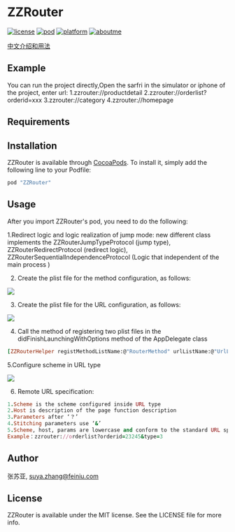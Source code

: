 # ZZRouter

[![license](https://img.shields.io/github/license/mashape/apistatus.svg)](https://github.com/zhangsuya/ZZRouter) [![pod](https://img.shields.io/badge/pod-0.2.0--beta-yellow.svg)](https://github.com/zhangsuya/ZZRouter) [![platform](https://img.shields.io/badge/platform-iOS-ff69b4.svg)](https://github.com/zhangsuya/ZZRouter) [![aboutme](https://img.shields.io/badge/about%20me-chenfanfang-blue.svg)](http://www.jianshu.com/u/f2503bba4cfa)

[中文介绍和用法](http://www.jianshu.com/p/f7a4e311fe99)
## Example

You can run the project directly,Open the sarfri in the simulator or iphone of the project, enter url: 
1.zzrouter://productdetail
2.zzrouter://orderlist?orderid=xxx
3.zzrouter://category
4.zzrouter://homepage


## Requirements

## Installation

ZZRouter is available through [CocoaPods](http://cocoapods.org). To install
it, simply add the following line to your Podfile:

```ruby
pod "ZZRouter"
```

## Usage
After you import ZZRouter's pod, you need to do the following:

1.Redirect logic and logic realization of jump mode: new different class implements the ZZRouterJumpTypeProtocol (jump type), ZZRouterRedirectProtocol (redirect logic), ZZRouterSequentialIndependenceProtocol (Logic that independent of the main process )

2. Create the plist file for the method configuration, as follows:

![](http://upload-images.jianshu.io/upload_images/741221-e9e756d5a385566c.png?imageMogr2/auto-orient/strip)

3. Create the plist file for the URL configuration, as follows:

![](http://upload-images.jianshu.io/upload_images/741221-8b9acbfa00cd2630.png?imageMogr2/auto-orient/strip%7CimageView2/2/w/1240)

4. Call the method of registering two plist files in the didFinishLaunchingWithOptions method of the AppDelegate class

```ruby
[ZZRouterHelper registMethodListName:@"RouterMethod" urlListName:@"UrlList"]; 
```
5.Configure scheme in URL type

![](http://upload-images.jianshu.io/upload_images/741221-879609b5d7f982e3.png?imageMogr2/auto-orient/strip%7CimageView2/2/w/1240)

6. Remote URL specification:

```ruby
1.Scheme is the scheme configured inside URL type
2.Host is description of the page function description
3.Parameters after ‘？’
4.Stitching parameters use ‘&’
5.Scheme, host, params are lowercase and conform to the standard URL specification
Example：zzrouter://orderlist?orderid=23245&type=3
```

## Author

张苏亚, suya.zhang@feiniu.com

## License

ZZRouter is available under the MIT license. See the LICENSE file for more info.
